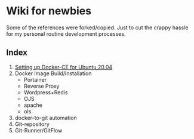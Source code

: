 # Wiki for newbies
Some of the references were forked/copied. Just to cut the crappy hassle for my personal routine development processes.

## Index

1. [Setting up Docker-CE for Ubuntu 20.04](/wiki/Installing-Docker-on-Ubuntu-20.04)
2. Docker Image Build/Installation
   - Portainer
   - Reverse Proxy
   - Wordpress+Redis
   - OJS
   - apache
   - ols
4. docker-to-git automation
5. Git-repository
6. Git-Runner/GitFlow

  
  
